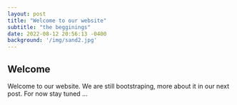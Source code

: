 ```yaml
---
layout: post
title: "Welcome to our website"
subtitle: "the begginings"
date: 2022-08-12 20:56:13 -0400
background: '/img/sand2.jpg'
---
```


## Welcome

Welcome to our website. We are still bootstraping, more about it in our next post. For now stay tuned ...
